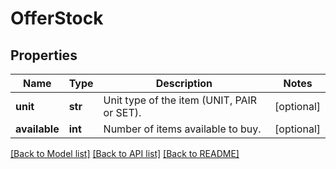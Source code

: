# OfferStock

## Properties
Name | Type | Description | Notes
------------ | ------------- | ------------- | -------------
**unit** | **str** | Unit type of the item (UNIT, PAIR or SET). | [optional] 
**available** | **int** | Number of items available to buy. | [optional] 

[[Back to Model list]](../README.md#documentation-for-models) [[Back to API list]](../README.md#documentation-for-api-endpoints) [[Back to README]](../README.md)


